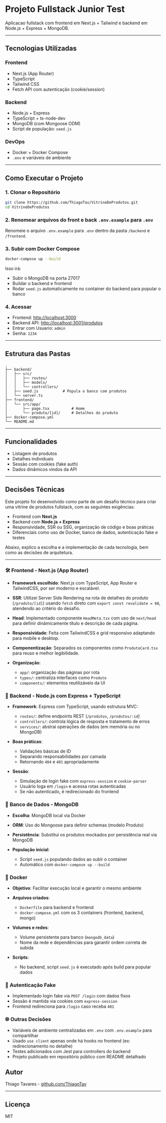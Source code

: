 # Projeto Fullstack Junior Test

Aplicacao fullstack com frontend em Next.js + Tailwind e backend em Node.js + Express + MongoDB.

---

## Tecnologias Utilizadas

### Frontend

* Next.js (App Router)
* TypeScript
* Tailwind CSS
* Fetch API com autenticação (cookie/session)

### Backend

* Node.js + Express
* TypeScript + ts-node-dev
* MongoDB (com Mongoose ODM)
* Script de população: `seed.js`

### DevOps

* Docker + Docker Compose
* `.env` e variáveis de ambiente

---

## Como Executar o Projeto

### 1. Clonar o Repositório

```bash
git clone https://github.com/ThiagoTav/VitrineDeProdutos.git
cd VitrineDeProdutos
```

### 2. Renomear arquivos do front e back `.env.example` para `.env`

Renomeie o arquivo `.env.example` para `.env` dentro da pasta `/backend` e `/frontend`.

### 3. Subir com Docker Compose

```bash
docker-compose up --build
```

Isso irá:

* Subir o MongoDB na porta 27017
* Buildar o backend e frontend
* Rodar `seed.js` automaticamente no container do backend para popular o banco

### 4. Acessar

* Frontend: [http://localhost:3000](http://localhost:3000)
* Backend API: [http://localhost:3001/produtos](http://localhost:3001/produtos)
* Entrar com Usuario: `admin`
* Senha: `1234`
---

## Estrutura das Pastas

```
.
├── backend/
│   ├── src/
│   │   ├── routes/
│   │   ├── models/
│   │   └── controllers/
│   ├── seed.js           # Popula o banco com produtos
│   └── server.ts
├── frontend/
│   └── src/app/
│       ├── page.tsx          # Home
│       └── produto/[id]/     # Detalhes do produto
├── docker-compose.yml
└── README.md
```

---

## Funcionalidades

* Listagem de produtos
* Detalhes individuais
* Sessão com cookies (fake auth)
* Dados dinâmicos vindos da API

---

## Decisões Técnicas

Este projeto foi desenvolvido como parte de um desafio técnico para criar uma vitrine de produtos fullstack, com as seguintes exigências:

* Frontend com **Next.js**
* Backend com **Node.js + Express**
* Responsividade, SSR ou SSG, organização de código e boas práticas
* Diferenciais como uso de Docker, banco de dados, autenticação fake e testes

Abaixo, explico a escolha e a implementação de cada tecnologia, bem como as decisões de arquitetura.

---

### 🛠 **Frontend - Next.js (App Router)**

* **Framework escolhido**: Next.js com TypeScript, App Router e TailwindCSS, por ser moderno e escalável.
* **SSR**: Utilizei Server Side Rendering na rota de detalhes do produto (`/produto/[id]`) usando `fetch` direto com `export const revalidate = 60`, atendendo ao critério do desafio.
* **Head**: Implementado componente `HeadMeta.tsx` com uso de `next/head` para definir dinâmicamente título e descrição de cada página.
* **Responsividade**: Feita com TailwindCSS e grid responsivo adaptando para mobile e desktop.
* **Componentização**: Separados os componentes como `ProdutoCard.tsx` para reuso e melhor legibilidade.
* **Organização**:

  * `app/`: organização das páginas por rota
  * `types/`: centraliza interfaces como `Produto`
  * `components/`: elementos reutilizáveis da UI

### 🚀 **Backend - Node.js com Express + TypeScript**

* **Framework**: Express com TypeScript, usando estrutura MVC:

  * `routes/`: define endpoints REST (`/produtos`, `/produtos/:id`)
  * `controllers/`: controla lógica de resposta e tratamento de erros
  * `services/`: abstrai operações de dados (em memória ou no MongoDB)
* **Boas práticas**:

  * Validações básicas de ID
  * Separando responsabilidades por camada
  * Retornando `404` e `401` apropriadamente
* **Sessão**:

  * Simulação de login fake com `express-session` e `cookie-parser`
  * Usuário loga em `/login` e acessa rotas autenticadas
  * Se não autenticado, é redirecionado do frontend

### 📁 **Banco de Dados - MongoDB**

* **Escolha**: MongoDB local via Docker
* **ORM**: Uso do Mongoose para definir schemas (modelo Produto)
* **Persistência**: Substitui os produtos mockados por persistência real via MongoDB
* **População inicial**:

  * Script `seed.js` populando dados ao subir o container
  * Automático com `docker-compose up --build`

### 🚧 **Docker**

* **Objetivo**: Facilitar execução local e garantir o mesmo ambiente
* **Arquivos criados**:

  * `Dockerfile` para backend e frontend
  * `docker-compose.yml` com os 3 containers (frontend, backend, mongo)
* **Volumes e redes**:

  * Volume persistente para banco (`mongodb_data`)
  * Nome da rede e dependências para garantir ordem correta de subida
* **Scripts**:

  * No backend, script `seed.js` é executado após build para popular dados

### 🤑 **Autenticação Fake**

* Implementado login fake via `POST /login` com dados fixos
* Sessão é mantida via cookies com `express-session`
* Frontend redireciona para `/login` caso receba `401`

### 🌐 **Outras Decisões**

* Variáveis de ambiente centralizadas em `.env` com `.env.example` para compartilhar
* Usado `use client` apenas onde há hooks no frontend (ex: redirecionamento no detalhe)
* Testes adicionados com Jest para controllers do backend
* Projeto publicado em repositório público com README detalhado

## Autor

Thiago Tavares - [github.com/ThiagoTav](https://github.com/ThiagoTav)

---

## Licença

MIT